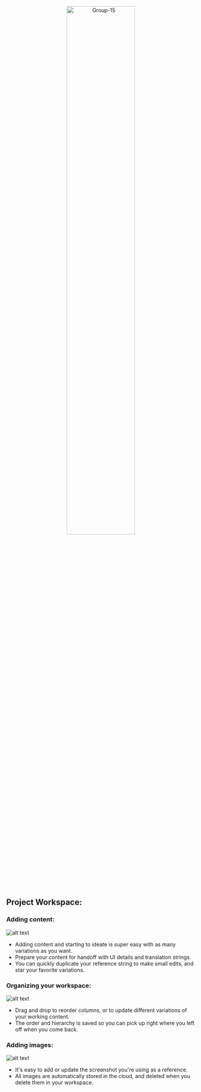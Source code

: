 <div align="center"><img src="https://i.ibb.co/mRwnq6P/Group-35-1.png" alt="Group-15" border="0" width="60%"/> </div>

## Project Workspace:

### Adding content:
![alt text](http://g.recordit.co/ikkBkLP4jG.gif)
- Adding content and starting to ideate is super easy with as many variations as you want.
- Prepare your content for handoff with UI details and translation strings.
- You can quickly duplicate your reference string to make small edits, and star your favorite variations. 

### Organizing your workspace:
![alt text](http://g.recordit.co/oy3lyHdEVK.gif)
- Drag and drop to reorder columns, or to update different variations of your working content.
- The order and hierarchy is saved so you can pick up right where you left off when you come back.

### Adding images:
![alt text](http://g.recordit.co/gix8nXmn8j.gif)
- It's easy to add or update the screenshot you're using as a reference.
- All images are automatically stored in the cloud, and deleted when you delete them in your workspace.



